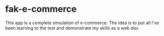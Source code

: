 # fak-e-commerce
This app is a complete simulation of e-commerce. The idea is to put all I've been learning to the test and demonstrate my skills as a web dev.
